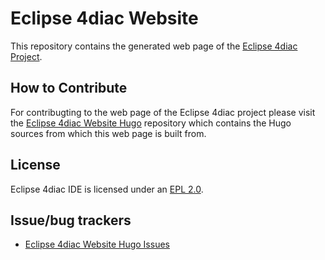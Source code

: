 # Eclipse 4diac Website

This repository contains the generated web page of the [Eclipse 4diac Project](https://eclipse.dev/4diac/).


## How to Contribute

For contribugting to the web page of the Eclipse 4diac project please visit the [Eclipse 4diac Website Hugo](https://github.com/eclipse-4diac/4diac-website-hugo) repository which contains the Hugo sources from which this web page is built from. 

## License

Eclipse 4diac IDE is licensed under an [EPL 2.0](LICENSE.md).

## Issue/bug trackers

* [Eclipse 4diac Website Hugo Issues](https://github.com/eclipse-4diac/4diac-website-hugo/issues)